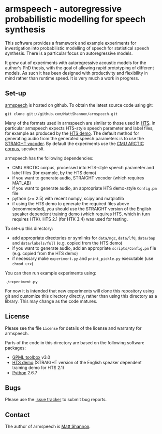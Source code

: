 armspeech - autoregressive probabilistic modelling for speech synthesis
=======================================================================

This software provides a framework and example experiments for investigation
into probabilistic modelling of speech for statistical speech synthesis.
There is a particular focus on autoregressive models.

It grew out of experiments with autoregressive acoustic models for the author's
PhD thesis, with the goal of allowing rapid prototyping of different models.
As such it has been designed with productivity and flexibility in mind rather
than runtime speed.
It is very much a work in progress.


Set-up
------

[armspeech](https://github.com/MattShannon/armspeech) is hosted on github.
To obtain the latest source code using git:

    git clone git://github.com/MattShannon/armspeech.git

Many of the formats used in armspeech are similar to those used in [HTS][hts].
In particular armspeech expects HTS-style speech parameter and label files,
for example as produced by the [HTS demo][hts_demo].
The default method for generating audio from the generated speech parameters
is to use the [STRAIGHT vocoder][straight].
By default the experiments use the [CMU ARCTIC corpus][arctic], speaker slt.

armspeech has the following dependencies:

- CMU ARCTIC corpus, processed into HTS-style speech parameter and label files
  (for example, by the HTS demo)
- if you want to generate audio, STRAIGHT vocoder (which requires MATLAB)
- if you want to generate audio, an appropriate HTS demo-style `Config.pm` file
- python (>= 2.5) with recent numpy, scipy and matplotlib
- if using the HTS demo to generate the required files above (recommended),
  you should use the STRAIGHT version of the English speaker dependent training
  demo (which requires HTS, which in turn requires HTK).
  HTS 2.1 (for HTK 3.4) was used for testing.

To set-up this directory:

- add appropriate directories or symlinks for `data/mgc`, `data/lf0`,
  `data/bap` and `data/labels/full` (e.g. copied from the HTS demo)
- if you want to generate audio, add an appropriate `scripts/Config.pm` file
  (e.g. copied from the HTS demo)
- if necessary make `experiment.py` and `print_pickle.py` executable (use
  `chmod u+x`)

You can then run example experiments using:

    ./experiment.py

For now it is intended that new experiments will clone this repository using
git and customize this directory directly, rather than using this directory as
a library.
This may change as the code matures.


License
-------

Please see the file `License` for details of the license and warranty for armspeech.

Parts of the code in this directory are based on the following software packages:

- [GPML toolbox][gpml] v3.0
- [HTS demo][hts_demo] (STRAIGHT version of the English speaker dependent training demo for HTS 2.1)
- [Python][python] 2.6.7


Bugs
----

Please use the [issue tracker](https://github.com/MattShannon/armspeech/issues)
to submit bug reports.


Contact
-------

The author of armspeech is [Matt Shannon](mailto:matt.shannon@cantab.net).


[hts]: http://hts.sp.nitech.ac.jp/ "HMM-based Speech Synthesis System (HTS)"
[hts_demo]: http://hts.sp.nitech.ac.jp/?Download
[straight]: http://www.wakayama-u.ac.jp/~kawahara/STRAIGHTadv/index_e.html
[arctic]: http://festvox.org/cmu_arctic/
[gpml]: http://www.gaussianprocess.org/gpml/code/matlab/doc/index.html
[python]: http://www.python.org/
